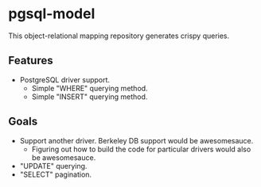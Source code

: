 # pgsql-model

This object-relational mapping repository generates crispy queries.

## Features

* PostgreSQL driver support.
  * Simple "WHERE" querying method.
  * Simple "INSERT" querying method.

## Goals

* Support another driver. Berkeley DB support would be awesomesauce.
  * Figuring out how to build the code for particular drivers would also be awesomesauce.
* "UPDATE" querying.
* "SELECT" pagination.
